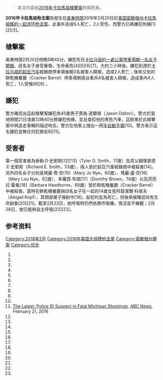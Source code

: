 > 本文内容由[2016年卡拉馬祖槍擊案](https://zh.wikipedia.org/wiki/2016年卡拉馬祖槍擊案)转换而来。


**2016年卡拉馬祖枪击案**為發生在[美東時間](https://zh.wikipedia.org/wiki/美東時間 "wikilink")2016年2月20日於[美国](../Page/美国.md "wikilink")[密歇根州](../Page/密歇根州.md "wikilink")[卡拉馬祖縣的一起连环枪击案](https://zh.wikipedia.org/wiki/卡拉馬祖縣 "wikilink")，此事件造成6人死亡，2人受伤，而警方已將嫌犯拘捕\[1\]\[2\]\[3\]。

## 槍擊案

美東時間2月20日傍晚5時45分，嫌犯先在[卡拉马祖的一處公寓停車場朝一名女子開槍](../Page/卡拉马祖_\(密歇根州\).md "wikilink")，該名女子身受重傷，生命垂危\[4\]\[5\]\[6\]\[7\]。大約三小時後，嫌犯到達於[卡拉马祖的](../Page/卡拉马祖_\(密歇根州\).md "wikilink")[起亚汽车](../Page/起亚汽车.md "wikilink")經銷商停車場後朝3名被害人開槍，造成2人死亡；後來又到的餅乾桶餐廳（Cracker Barrel）停車場朝兩台車共4名被害人開槍，造成車內4人死亡，1人受傷\[8\]\[9\] 。

## 嫌犯

警方確認出這起槍擊案嫌犯為45歲男子賈森·道爾頓（Jason Dalton）。警方於當地時間21日凌晨12時40分將嫌犯拘捕，並且查扣他的黑色汽車，這款車於此槍擊案中與逃走車輛的描述吻合。警方在他車上搜出一把[半自動手槍](../Page/半自動手槍.md "wikilink")\[10\]。警方表示這名嫌犯並無任何犯罪前科\[11\]。

## 受害者

第一個受害者為泰勒·D·史密斯\[12\]\[13\]（Tyler D. Smith，17歲）及其父親理查德·E·史密斯（Richard E. Smith，53歲），兩人皆於起亞汽車經銷商中被殺害\[14\]。另外四名女子分別是瑪麗·喬·奈\[15\]（Mary Jo Nye，60歲）、瑪麗·盧·奈\[16\]（Mary Lou Nye，62歲）、多蘿西·布朗\[17\]（Dorothy Brown，74歲）以及芭芭拉·霍桑\[18\]（Barbara Hawthorne，68歲）皆於餅乾桶餐廳（Cracker Barrel）中被殺害。當時在餅乾桶餐廳與四名女子在一起的14歲女孩阿碧潔爾·科普夫（Abigail Kopf），其頭部被子彈射中\[19\]，起初判定為死亡，但後來被確認尚有生命跡象\[20\]\[21\]。截至2月23日，她呼吸時仍然依靠呼吸機，情況並不樂觀；2月28日，她已能夠自主呼吸\[22\]\[23\]。

## 参考资料

[Category:2016年2月](https://zh.wikipedia.org/wiki/Category:2016年2月 "wikilink") [Category:2016年美国大规模枪击案](https://zh.wikipedia.org/wiki/Category:2016年美国大规模枪击案 "wikilink") [Category:密歇根州罪案](https://zh.wikipedia.org/wiki/Category:密歇根州罪案 "wikilink") [Category:优步](https://zh.wikipedia.org/wiki/Category:优步 "wikilink")

1.
2.
3.
4.
5.
6.
7.
8.
9.
10.
11. [The Latest: Police ID Suspect in Fatal Michigan Shootings](http://abcnews.go.com/US/wireStory/latest-police-id-suspect-fatal-michigan-shootings-37093030), [ABC News](https://zh.wikipedia.org/wiki/ABC_News "wikilink"), February 21, 2016
12.
13.
14.
15.
16.
17.
18.
19.
20.
21.
22.
23.